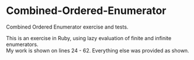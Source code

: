 Combined-Ordered-Enumerator
===========================

Combined Ordered Enumerator exercise and tests.

This is an exercise in Ruby, using lazy evaluation of finite and infinite enumerators.  
My work is shown on lines 24 - 62.  Everything else was provided as shown.
